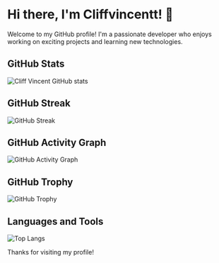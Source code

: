 # Hi there, I'm Cliffvincentt! 👋

Welcome to my GitHub profile! I'm a passionate developer who enjoys working on exciting projects and learning new technologies.

## GitHub Stats

![Cliff Vincent GitHub stats](https://github-readme-stats.vercel.app/api?username=Cliffvincent&show_icons=true&theme=radical)

## GitHub Streak

![GitHub Streak](https://streak-stats.demolab.com/?user=YOUR_GITHUB_USERNAME&theme=radical)

## GitHub Activity Graph

![GitHub Activity Graph](https://github-readme-activity-graph.vercel.app/graph?username=cliffvincent&theme=dracula)

## GitHub Trophy 

![GitHub Trophy](https://github-profile-trophy.vercel.app/?username=cliffvincent&theme=onedark)

## Languages and Tools

![Top Langs](https://github-readme-stats.vercel.app/api/top-langs/?username=Cliffvincent&layout=compact&theme=radical)

Thanks for visiting my profile!
